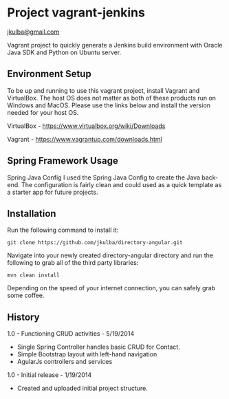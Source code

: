 Project vagrant-jenkins
=================
jkulba@gmail.com

Vagrant project to quickly generate a Jenkins build environment with Oracle Java SDK and Python on Ubuntu server.

Environment Setup
-------
To be up and running to use this vagrant project, install Vagrant and VirtualBox.   The host OS does not matter as both of these products run on Windows and MacOS.  Please use the links below and install the version needed for your host OS.

VirtualBox - https://www.virtualbox.org/wiki/Downloads

Vagrant - https://www.vagrantup.com/downloads.html


Spring Framework Usage
-
Spring Java Config
I used the Spring Java Config to create the Java back-end.  The configuration is fairly clean and could used as a quick template as a starter app for future projects.

Installation
-

Run the following command to install it:

```console
git clone https://github.com/jkulba/directory-angular.git
```

Navigate into your newly created directory-angular directory and run the following to grab all of the third party libraries:

```console
mvn clean install
```

Depending on the speed of your internet connection, you can safely grab some coffee.

History
--------
1.0 - Functioning CRUD activities - 5/19/2014
* Single Spring Controller handles basic CRUD for Contact.
* Simple Bootstrap layout with left-hand navigation
* AgularJs controllers and services

1.0 - Initial release - 1/19/2014
* Created and uploaded initial project structure.

